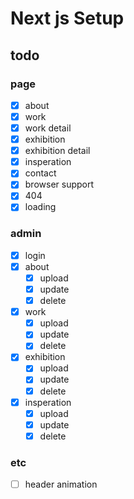 # Next js Setup

## todo

### page

- [x] about
- [x] work
- [x] work detail
- [x] exhibition
- [x] exhibition detail
- [x] insperation
- [x] contact
- [x] browser support
- [x] 404
- [x] loading

### admin

- [x] login
- [x] about
  - [x] upload
  - [x] update
  - [x] delete
- [x] work
  - [x] upload
  - [x] update
  - [x] delete
- [x] exhibition
  - [x] upload
  - [x] update
  - [x] delete
- [x] insperation
  - [x] upload
  - [x] update
  - [x] delete

### etc

- [ ] header animation
